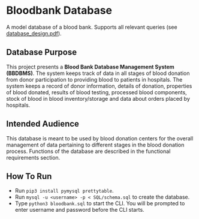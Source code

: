 # Bloodbank Database

A model database of a blood bank. Supports all relevant queries (see [database_design.pdf](Schema/database_design.pdf)).

## Database Purpose

This project presents a <strong>Blood Bank Database Management System (BBDBMS)</strong>. The system keeps track of data 
in all stages of blood donation from donor participation to providing blood to patients in hospitals. The system keeps 
a record of donor information, details of donation, properties of blood donated, results of blood testing, processed 
blood components, stock of blood in blood inventory/storage and data about orders placed by hospitals.

## Intended Audience

This database is meant to be used by blood donation centers for the overall management of data pertaining to different 
stages in the blood donation process. Functions of the database are described in the functional requirements section.

## How To Run

- Run ```pip3 install pymysql prettytable```.
- Run ```mysql -u <username> -p < SQL/schema.sql``` to create the database.
- Type ```python3 bloodbank.sql``` to start the CLI. You will be prompted to enter username and password before the 
  CLI starts.